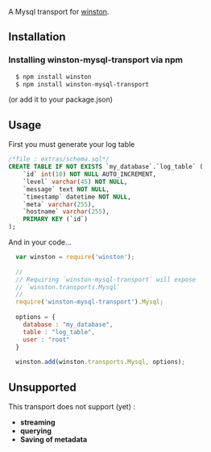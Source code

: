 A Mysql transport for [winston][0].

## Installation

### Installing winston-mysql-transport via npm

``` sh
  $ npm install winston
  $ npm install winston-mysql-transport
```
(or add it to your package.json)

## Usage

First you must generate your log table

``` sql
/*file : extras/schema.sql*/
CREATE TABLE IF NOT EXISTS `my_database`.`log_table` (
	`id` int(10) NOT NULL AUTO_INCREMENT,
	`level` varchar(45) NOT NULL,
	`message` text NOT NULL,
	`timestamp` datetime NOT NULL,
	`meta` varchar(255),
	`hostname` varchar(255),
	PRIMARY KEY (`id`)
);
```

And in your code...

``` js
  var winston = require('winston');
  
  //
  // Requiring `winston-mysql-transport` will expose
  // `winston.transports.Mysql`
  //
  require('winston-mysql-transport').Mysql;
  
  options = {
  	database : "my_database",
  	table : "log_table",
  	user : "root"
  }
  
  winston.add(winston.transports.Mysql, options);
```

## Unsupported
This transport does not support (yet) :

* **streaming**
* **querying**
* **Saving of metadata**

[0]: https://github.com/flatiron/winston
